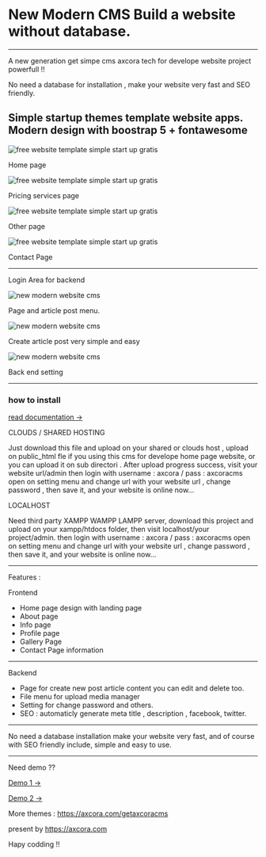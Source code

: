 # New Modern CMS Build a website without database.
---
A new generation get simpe cms axcora tech for develope website project powerfull !!

No need a database for installation , make your website very fast and SEO friendly.

Simple startup themes template website apps. Modern design with boostrap 5 + fontawesome
--
![free website template simple start up gratis](https://a.fsdn.com/con/app/proj/aplikasi-toko/screenshots/free%20website%20template%20themes%20download%20gratis%20%281%29.png/max/max/1)

Home page

![free website template simple start up gratis](https://a.fsdn.com/con/app/proj/aplikasi-toko/screenshots/free%20website%20template%20themes%20download%20gratis%20%284%29.png/max/max/1)

Pricing services page

![free website template simple start up gratis](https://a.fsdn.com/con/app/proj/aplikasi-toko/screenshots/free%20website%20template%20themes%20download%20gratis%20%285%29.png/max/max/1)

Other page

![free website template simple start up gratis](https://a.fsdn.com/con/app/proj/aplikasi-toko/screenshots/free%20website%20template%20themes%20download%20gratis%20%283%29.png/max/max/1)

Contact Page

------

Login Area for backend

![new modern website cms](https://a.fsdn.com/con/app/proj/getaxcoracms/screenshots/New%20CMS%20modern%20website%20SEO%20%285%29.png/max/max/1)

Page and article post menu.

![new modern website cms](https://a.fsdn.com/con/app/proj/getaxcoracms/screenshots/New%20CMS%20modern%20website%20SEO%20%284%29.png/max/max/1)

Create article post very simple and easy

![new modern website cms](https://a.fsdn.com/con/app/proj/getaxcoracms/screenshots/New%20CMS%20modern%20website%20SEO%20%282%29.png/max/max/1)

Back end setting

 -----------------------------------------------------------------
### how to install

[read documentation →](https://axcora.com/getaxcoracms/index.php?id=get-started)

CLOUDS / SHARED HOSTING

Just download this file and upload on your shared or clouds host , upload on public_html fle if you using this cms for develope home page website, or you can upload it on sub directori .
After upload progress success, visit your website url/admin then login with username : axcora / pass : axcoracms
open on setting menu and change url with your website url , change password , then save it, and your website is online now...

LOCALHOST

Need third party XAMPP WAMPP LAMPP server, download this project and upload on your xampp/htdocs folder, then visit localhost/your project/admin.
then login with username : axcora / pass : axcoracms
open on setting menu and change url with your website url , change password , then save it, and your website is online now...

---
Features :

Frontend
+ Home page design with landing page
+ About page
+ Info page 
+ Profile page
+ Gallery Page
+ Contact Page information
---
Backend
+ Page for create new post article content you can edit and delete too.
+ File menu for upload media manager
+ Setting for change password and others.
+ SEO : automaticly generate meta title , description , facebook, twitter.
----

No need a database installation make your website very fast, and of course with SEO friendly include, simple and easy to use.

----

Need demo ?? 

[Demo 1 →](https://resto-x.sourceforge.io/)

[Demo 2 →](https://aplikasitoko-online-webapps.sourceforge.io/)


More themes :
https://axcora.com/getaxcoracms

present by https://axcora.com

Hapy codding !!